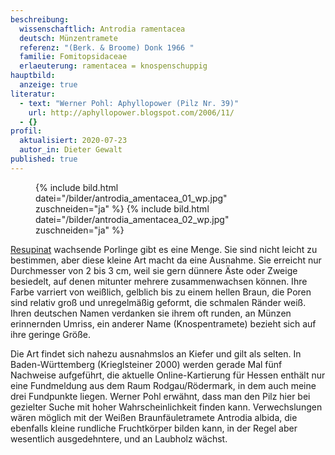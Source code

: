 ```yaml
---
beschreibung:
  wissenschaftlich: Antrodia ramentacea
  deutsch: Münzentramete
  referenz: "(Berk. & Broome) Donk 1966 "
  familie: Fomitopsidaceae
  erlaeuterung: ramentacea = knospenschuppig
hauptbild:
  anzeige: true
literatur:
  - text: "Werner Pohl: Aphyllopower (Pilz Nr. 39)"
    url: http://aphyllopower.blogspot.com/2006/11/
  - {}
profil:
  aktualisiert: 2020-07-23
  autor_in: Dieter Gewalt
published: true
---
```



<figure>
  {% include bild.html datei="/bilder/antrodia_amentacea_01_wp.jpg" zuschneiden="ja" %}
  {% include bild.html datei="/bilder/antrodia_amentacea_02_wp.jpg" zuschneiden="ja" %}
</figure>

[Resupinat](<resupinat "Glossar">) wachsende Porlinge gibt es eine Menge. Sie sind nicht leicht zu bestimmen, aber diese kleine Art macht da eine Ausnahme. Sie erreicht nur Durchmesser von 2 bis 3 cm, weil sie gern dünnere Äste oder Zweige besiedelt, auf denen mitunter mehrere zusammenwachsen können. Ihre Farbe varriert von weißlich, gelblich bis zu einem hellen Braun, die Poren sind relativ groß und unregelmäßig geformt, die schmalen Ränder weiß. Ihren deutschen Namen verdanken sie ihrem oft runden, an Münzen erinnernden Umriss, ein anderer Name (Knospentramete) bezieht sich auf ihre geringe Größe.

Die Art findet sich nahezu ausnahmslos an Kiefer und gilt als selten. In Baden-Württemberg (Krieglsteiner 2000) werden gerade Mal fünf Nachweise aufgeführt, die aktuelle Online-Kartierung für Hessen enthält nur eine Fundmeldung aus dem Raum Rodgau/Rödermark, in dem auch meine drei Fundpunkte liegen. Werner Pohl erwähnt, dass man den Pilz hier bei gezielter Suche mit hoher Wahrscheinlichkeit finden kann. Verwechslungen wären möglich mit der Weißen Braunfäuletramete Antrodia albida, die ebenfalls kleine rundliche Fruchtkörper bilden kann, in der Regel aber wesentlich ausgedehntere, und an Laubholz wächst.